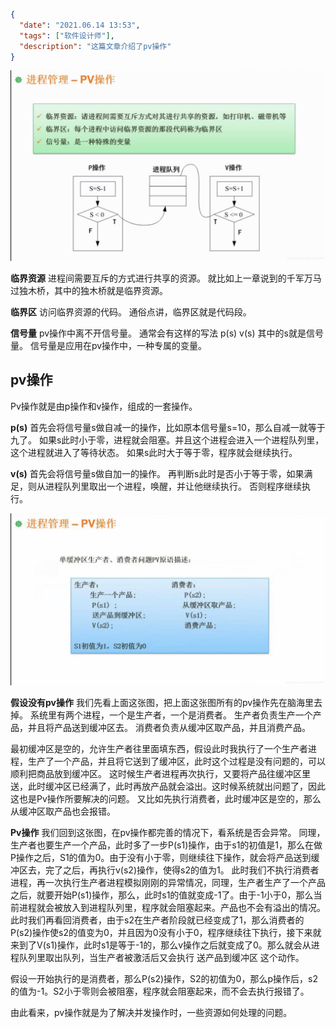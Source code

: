 ```json
{
  "date": "2021.06.14 13:53",
  "tags": ["软件设计师"],
  "description": "这篇文章介绍了pv操作"
}
```

![在这里插入图片描述](../../../assets/content/ruankao/sjs/3.05/01.jpeg)

 **临界资源**
 进程间需要互斥的方式进行共享的资源。
 就比如上一章说到的千军万马过独木桥，其中的独木桥就是临界资源。

**临界区**
访问临界资源的代码。
通俗点讲，临界区就是代码段。

**信号量**
pv操作中离不开信号量。
通常会有这样的写法  p(s) v(s)  其中的s就是信号量。
信号量是应用在pv操作中，一种专属的变量。

## pv操作
Pv操作就是由p操作和v操作，组成的一套操作。

**p(s)**
首先会将信号量s做自减一的操作，比如原本信号量s=10，那么自减一就等于九了。
如果s此时小于零，进程就会阻塞。并且这个进程会进入一个进程队列里，这个进程就进入了等待状态。
如果s此时大于等于零，程序就会继续执行。
 
 **v(s)**
 首先会将信号量s做自加一的操作。
 再判断s此时是否小于等于零，如果满足，则从进程队列里取出一个进程，唤醒，并让他继续执行。
 否则程序继续执行。

![在这里插入图片描述](../../../assets/content/ruankao/sjs/3.05/02.jpeg)

**假设没有pv操作**
我们先看上面这张图，把上面这张图所有的pv操作先在脑海里去掉。
系统里有两个进程，一个是生产者，一个是消费者。
生产者负责生产一个产品，并且将产品送到缓冲区去。
消费者负责从缓冲区取产品，并且消费产品。

最初缓冲区是空的，允许生产者往里面填东西，假设此时我执行了一个生产者进程，生产了一个产品，并且将它送到了缓冲区，此时这个过程是没有问题的，可以顺利把商品放到缓冲区。
这时候生产者进程再次执行，又要将产品往缓冲区里送，此时缓冲区已经满了，此时再放产品就会溢出。这时候系统就出问题了，因此这也是Pv操作所要解决的问题。
又比如先执行消费者，此时缓冲区是空的，那么从缓冲区取产品也会报错。


**Pv操作**
我们回到这张图，在pv操作都完善的情况下，看系统是否会异常。
同理，生产者也要生产一个产品，此时多了一步P(s1)操作，由于s1的初值是1，那么在做P操作之后，S1的值为0。由于没有小于零，则继续往下操作，就会将产品送到缓冲区去，完了之后，再执行v(s2)操作，使得s2的值为1。
此时我们不执行消费者进程，再一次执行生产者进程模拟刚刚的异常情况，同理，生产者生产了一个产品之后，就要开始P(s1)操作，那么，此时s1的值就变成-1了。由于-1小于0，那么当前进程就会被放入到进程队列里，程序就会阻塞起来。产品也不会有溢出的情况。
此时我们再看回消费者，由于s2在生产者阶段就已经变成了1，那么消费者的P(s2)操作使s2的值变为0，并且因为0没有小于0，程序继续往下执行，接下来就来到了V(s1)操作，此时s1是等于-1的，那么v操作之后就变成了0。那么就会从进程队列里取出队列，当生产者被激活后又会执行 送产品到缓冲区 这个动作。


假设一开始执行的是消费者，那么P(s2)操作，S2的初值为0，那么p操作后，s2的值为-1。S2小于零则会被阻塞，程序就会阻塞起来，而不会去执行报错了。


由此看来，pv操作就是为了解决并发操作时，一些资源如何处理的问题。